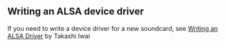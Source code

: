 
##  Writing an ALSA device driver 


If you need to write a device driver for a new soundcard, see [Writing an ALSA Driver](http://www.alsa-project.org/~tiwai/writing-an-alsa-driver.pdf) by Takashi Iwai
